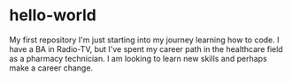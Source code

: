 # hello-world
My first repository
I'm just starting into my journey learning how to code. I have a BA in Radio-TV, but I've spent my career path in the healthcare field as a pharmacy technician. I am looking to learn new skills and perhaps make a career change.
